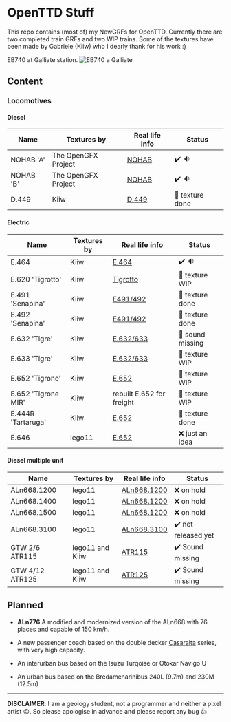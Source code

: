# OpenTTD Stuff
This repo contains (most of) my NewGRFs for OpenTTD. Currently there are two completed train GRFs and two WIP trains.
Some of the textures have been made by Gabriele (Kiiw) who I dearly thank for his work :)

EB740 at Galliate station.
![EB740 a Galliate](https://repository-images.githubusercontent.com/212970054/87da0a80-e867-11e9-88df-f40a359dda45)

## Content
### Locomotives
#### Diesel
|Name|Textures by|Real life info|Status|
|---|---|---|---|
|NOHAB 'A'|The OpenGFX Project|[NOHAB](http://en.wikipedia.org/wiki/NOHAB)|:heavy_check_mark: :sound:|
|NOHAB 'B'|The OpenGFX Project|[NOHAB](http://en.wikipedia.org/wiki/NOHAB)|:heavy_check_mark: :sound:|
|D.449|Kiiw|[D.449](https://it.wikipedia.org/wiki/Locomotiva_FS_D.449)|:construction: texture done|

#### Electric
|Name|Textures by|Real life info|Status|
|---|---|---|---|
|E.464|Kiiw|[E.464](https://it.wikipedia.org/wiki/Locomotiva_FS_E.464)|:heavy_check_mark: :sound:|
|E.620 'Tigrotto'|Kiiw|[Tigrotto](https://it.wikipedia.org/wiki/Locomotiva_FNM_E.620)|:construction: texture WIP|
|E.491 'Senapina'|Kiiw|[E491/492](https://it.wikipedia.org/wiki/Locomotiva_FS_E.491)|:construction: texture done|
|E.492 'Senapina'|Kiiw|[E491/492](https://it.wikipedia.org/wiki/Locomotiva_FS_E.491)|:construction: texture done|
|E.632 'Tigre'|Kiiw|[E.632/633](https://it.wikipedia.org/wiki/Locomotiva_FS_E.632)|:construction: sound missing|
|E.633 'Tigre'|Kiiw|[E.632/633](https://it.wikipedia.org/wiki/Locomotiva_FS_E.632)|:construction: texture WIP|
|E.652 'Tigrone'|Kiiw|[E.652](https://it.wikipedia.org/wiki/Locomotiva_FS_E.652)|:construction: texture WIP|
|E.652 'Tigrone MIR'|Kiiw|rebuilt E.652 for freight|:construction: texture WIP|
|E.444R 'Tartaruga'|Kiiw|[E.652](https://it.wikipedia.org/wiki/Locomotiva_FS_E.444R)|:construction: texture done|
|E.646|lego11|[E.652](https://it.wikipedia.org/wiki/Locomotiva_FS_E.646)|:x: just an idea|

#### Diesel multiple unit
|Name|Textures by|Real life info|Status|
|---|---|---|---|
|ALn668.1200|lego11|[ALn668.1200](https://it.wikipedia.org/wiki/Automotrice_FS_ALn_668.1200)|:x: on hold|
|ALn668.1400|lego11|[ALn668.1200](https://it.wikipedia.org/wiki/Automotrice_FS_ALn_668.1400)|:x: on hold|
|ALn668.1500|lego11|[ALn668.1200](https://it.wikipedia.org/wiki/Automotrice_FS_ALn_668.1500)|:x: on hold|
|ALn668.3100|lego11|[ALn668.3100](https://it.wikipedia.org/wiki/Automotrice_FS_ALn_668.3100)|:heavy_check_mark: not released yet|
|GTW 2/6 ATR115|lego11 and Kiiw|[ATR115](https://it.wikipedia.org/wiki/Autotreno_TN_ATR_115)|:heavy_check_mark: Sound missing|
|GTW 4/12 ATR125|lego11 and Kiiw|[ATR125](https://it.wikipedia.org/wiki/Autotreno_TN_ATR_125)|:heavy_check_mark: Sound missing|

## Planned

* **ALn776** A modified and modernized version of the ALn668 with 76 places and capable of 150 km/h.

* A new passenger coach based on the double decker [Casaralta](http://it.wikipedia.org/wiki/Carrozza_Casaralta) series, with very high capacity.

* An interurban bus based on the Isuzu Turqoise or Otokar Navigo U

* An urban bus based on the Bredamenarinibus 240L (9.7m) and 230M (12.5m)

---
**DISCLAIMER**: I am a geology student, not a programmer and neither a pixel artist :wink:. So please apologise in advance and please report any bug :thumbsup:
